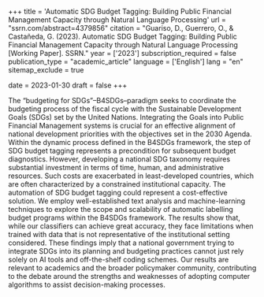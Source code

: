 +++
title = 'Automatic SDG Budget Tagging: Building Public Financial Management Capacity through Natural Language Processing'
url = "ssrn.com/abstract=4379856"
citation = "Guariso, D., Guerrero, O., &amp; Castañeda, G. (2023). Automatic SDG Budget Tagging: Building Public Financial Management Capacity through Natural Language Processing [Working Paper]. SSRN."
year = ['2023']
subscription_required = false
publication_type = "academic_article"
language = ['English']
lang = "en"
sitemap_exclude = true

date = 2023-01-30
draft = false
+++

The “budgeting for SDGs”–B4SDGs–paradigm seeks to coordinate the budgeting process of the fiscal cycle with the Sustainable Development Goals (SDGs) set by the United Nations. Integrating the Goals into Public Financial Management systems is crucial for an effective alignment of national development priorities with the objectives set in the 2030 Agenda. Within the dynamic process defined in the B4SDGs framework, the step of SDG budget tagging represents a precondition for subsequent budget diagnostics. However, developing a national SDG taxonomy requires substantial investment in terms of time, human, and administrative resources. Such costs are exacerbated in least-developed countries, which are often characterized by a constrained institutional capacity. The automation of SDG budget tagging could represent a cost-effective solution. We employ well-established text analysis and machine-learning techniques to explore the scope and scalability of automatic labelling budget programs within the B4SDGs framework. The results show that, while our classifiers can achieve great accuracy, they face limitations when trained with data that is not representative of the institutional setting considered. These findings imply that a national government trying to integrate SDGs into its planning and budgeting practices cannot just rely solely on AI tools and off-the-shelf coding schemes. Our results are relevant to academics and the broader policymaker community, contributing to the debate around the strengths and weaknesses of adopting computer algorithms to assist decision-making processes.
